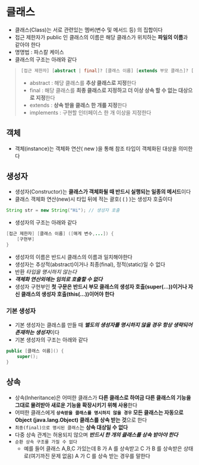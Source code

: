 # 클래스
* 클래스(Class)는 서로 관련있는 멤버(변수 및 메서드 등) 의 집합이다
* 접근 제한자가 public 인 클래스의 이름은 해당 클래스가 위치하는 **파일의 이름**과 같아야 한다
* 명명법 : 파스칼 케이스
* 클래스의 구조는 아래와 같다
>```java
>[접근 제한자] [abstract | final]? [클래스 이름] [extends 부모 클래스]? [implements 인터페이스,...]?
>```
>* abstract : 해당 클래스를 **추상 클래스로 지정**한다
>* final : 해당 클래스를 **최종 클래스로 지정하고 더 이상 상속 할 수 없는 대상으로 지정**한다
>* extends : **상속 받을 클래스 한 개를 지정**한다
>* implements : 구현할 인터페이스 한 개 이상을 지정한다
## 객체
* 객체(instance)는 객체화 연산( new )을 통해 참조 타입이 객체화된 대상을 의미한다
## 생성자
* 생성자(Constructor)는 **클래스가 객체화될 때 반드시 실행되는 일종의 메서드**이다
* 클래스 객체화 연산(new)시 타입 뒤에 적는 괄호( ( ) )는 생성자 호출이다
```java
String str = new String("Hi"); // 생성자 호출
```
* 생성자의 구조는 아래와 같다
```java
[접근 제한자] [클래스 이름] ([매게 변수,...]) {
    [구현부]
}
```
* 생성자의 이름은 반드시 클래스의 이름과 일치해야한다
* 생성자는 추상적(abstract)이거나 최종(final), 정적(static)일 수 없다
* 반환 *타입을 명시하지 않는다*
* ***객체화 연산외에는 임의로 호출할 수 없다***
* 생성자 구현부인 **첫 구문은 반드시 부모 클래스의 생성자 호출(super(...))이거나 자신 클래스의 생성자 호출(this(...))이어야 한다**
### 기본 생성자
* 기본 생성자는 클래스를 만들 때 ***별도의 생성자를 명시하지 않을 경우 항상 생략되어 존재하는 생성자***이다
* 기본 생성자의 구조는 아래와 같다
```java
public [클래스 이름]() {
    super();
}
```
## 상속
* 상속(Inheritance)은 어떠한 클래스가 **다른 클래스로 하여금 다른 클래스의 기능을 그대로 물려받아 새로운 기능을 확장시키기 위해 사용**한다
* 어떠한 클래스에게 **`상속받을 클래스를 명시하지 않을 경우` 모든 클래스는 자동으로 Object (java.lang.Object) 클래스를 상속 받는 것**으로 한다
* `최종(final)으로 명시된 클래스`는 **상속 대상일 수 없다**
* 다중 상속 관계는 허용되지 않으며 ***반드시 한 개의 클래스를 상속 받아야 한다***
* `순환 상속 구조를 가질 수 없다`
    * 예를 들어 클래스 A,B,C 가있는데 B 가 A 를 상속받고 C 가 B 를 상속받은 상태로(여기까진 문제 없음) A 가 C 를 상속 받는 경우를 말한다